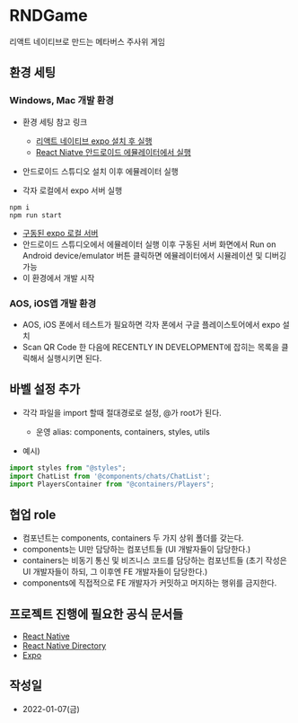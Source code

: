# RNDGame

리액트 네이티브로 만드는 메타버스 주사위 게임

## 환경 세팅

### Windows, Mac 개발 환경

- 환경 세팅 참고 링크
  - [리액트 네이티브 expo 설치 후 실행](https://simple-code.tistory.com/2)
  - [React Niatve 안드로이드 에뮬레이터에서 실행](https://simple-code.tistory.com/3)

- 안드로이드 스튜디오 설치 이후 에뮬레이터 실행

- 각자 로컬에서 expo 서버 실행
```command
npm i
npm run start
```
- [구동된 expo 로컬 서버](http://localhost:19002)
- 안드로이드 스튜디오에서 에뮬레이터 실행 이후 구동된 서버 화면에서 Run on Android device/emulator 버튼 클릭하면 에뮬레이터에서 시뮬레이션 및 디버깅 가능
- 이 환경에서 개발 시작

### AOS, iOS앱 개발 환경

- AOS, iOS 폰에서 테스트가 필요하면 각자 폰에서 구글 플레이스토어에서 expo 설치
- Scan QR Code 한 다음에 RECENTLY IN DEVELOPMENT에 잡히는 목록을 클릭해서 실행시키면 된다.

## 바벨 설정 추가

- 각각 파일을 import 할때 절대경로로 설정, @가 root가 된다.
  - 운영 alias: components, containers, styles, utils

- 예시)
```js
import styles from "@styles";
import ChatList from '@components/chats/ChatList';
import PlayersContainer from "@containers/Players";
```

## 협업 role

- 컴포넌트는 components, containers 두 가지 상위 폴더를 갖는다.
- components는 UI만 담당하는 컴포넌트들 (UI 개발자들이 담당한다.)
- containers는 비동기 통신 및 비즈니스 코드를 담당하는 컴포넌트들 (초기 작성은 UI 개발자들이 하되, 그 이후엔 FE 개발자들이 담당한다.)
- components에 직접적으로 FE 개발자가 커밋하고 머지하는 행위를 금지한다.

## 프로젝트 진행에 필요한 공식 문서들

- [React Native](https://reactnative.dev)
- [React Native Directory](https://reactnative.directory)
- [Expo](https://expo.dev)

## 작성일

- 2022-01-07(금)